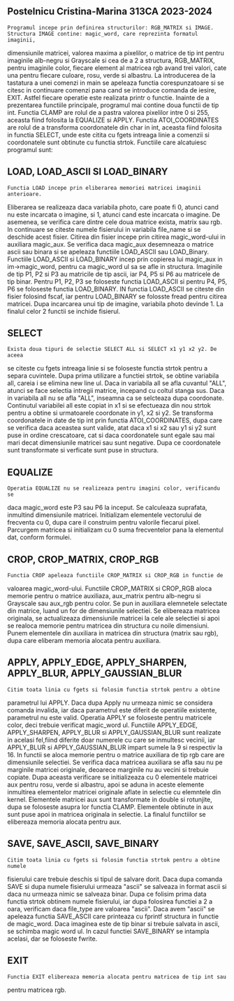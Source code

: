 ## Postelnicu Cristina-Marina 313CA 2023-2024

    Programul incepe prin definirea structurilor: RGB_MATRIX si IMAGE.
    Structura IMAGE contine: magic_word, care reprezinta formatul imaginii,
dimensiunile matricei, valorea maxima a pixelilor, o matrice de tip int pentru
imaginile alb-negru si Grayscale si cea de a 2 a structura, RGB_MATRIX, pentru
imaginile color, fiecare element al matricea rgb avand trei valori, cate una
pentru fiecare culoare, rosu, verde si albastru.
    La introducerea de la tastatura a unei comenzi in main se apeleaza functia
corespunzatoare si se citesc in continuare comenzi pana cand se introduce
comanda de iesire, EXIT. Astfel fiecare operatie este realizata printr o
functie.
    Inainte de a prezentarea functiile principale, programul mai contine doua
functii de tip int. Functia CLAMP are rolul de a pastra valorea pixelilor
intre 0 si 255, aceasta fiind folosita la EQUALIZE si APPLY. Functia
ATOI_COORDINATES are rolul de a transforma coordonatele din char in int,
aceasta fiind folosita in functia SELECT, unde este citita cu fgets intreaga
linie a comenzii si coordonatele sunt obtinute cu functia strtok.
    Functiile care alcatuiesc programul sunt:
## LOAD, LOAD_ASCII SI LOAD_BINARY
    Functia LOAD incepe prin eliberarea memoriei matricei imaginii anterioare.
Eliberarea se realizeaza daca variabila photo, care poate fi 0, atunci cand 
nu este incarcata o imagine, si 1, atunci cand este incarcata o imagine. De
asemenea, se verifica care dintre cele doua matrice exista, matrix sau rgb.
    In continuare se citeste numele fisierului in variabila file_name si
se deschide acest fisier. Citirea din fisier incepe prin citirea
magic_word-ului in auxiliara magic_aux. Se verifica daca magic_aux desemneaza
o matrice ascii sau binara si se apeleaza functiile LOAD_ASCII sau LOAD_Binary.
    Functiile LOAD_ASCII si LOAD_BINARY incep prin copierea lui magic_aux
in im->magic_word, pentru ca magic_word ul sa se afle in structura.
Imaginile de tip P1, P2 si P3 au matricile de tip ascii, iar P4, P5 si P6 au
matricele de tip binar. Pentru P1, P2, P3 se foloseste functia LOAD_ASCII si
pentru P4, P5, P6 se foloseste functia LOAD_BINARY. IN functia LOAD_ASCII se
citeste din fisier folosind fscaf, iar pentru LOAD_BINARY se folosste fread
pentru citirea matricei. Dupa incarcarea unui tip de imagine, variabila photo
devinde 1. La finalul celor 2 functii se inchide fisierul.
## SELECT
    Exista doua tipuri de selectie SELECT ALL si SELECT x1 y1 x2 y2. De aceea
se citeste cu fgets intreaga linie si se foloseste functia strtok pentru a
separa cuvintele. Dupa prima utilizare a functiei strtok, se obtine variabila
all, careia i se elimina new line ul. Daca in variabila all se afla cuvantul
"ALL", atunci se face selectia intregii matrice, incepand cu coltul stanga sus.
Daca in variabila all nu se afla "ALL", inseamna ca se selcteaza dupa
coordonate. Continutul variabilei all este copiat in x1 si se efectueaza din
nou strtok pentru a obtine si urmatoarele coordonate in y1, x2 si y2.
Se transforma coordonatele in date de tip int prin functia ATOI_COORDINATES,
dupa care se verifica daca aceastea sunt valide, atat daca x1 si x2 sau y1 si
y2 sunt puse in ordine crescatoare, cat si daca coordonatele sunt egale sau mai
mari decat dimensiunile matricei sau sunt negative. Dupa ce coordonatele sunt
transformate si verficate sunt puse in structura.
## EQUALIZE
    Operatia EQUALIZE nu se realizeaza pentru imagini color, verificandu se
daca magic_word este P3 sau P6 la inceput. Se calculeaza suprafata, inmultind
dimensiunile matricei. Initializam elementele vectorului de frecventa cu 0,
dupa care il construim pentru valorile fiecarui pixel. Parcurgem matricea si
initializam cu 0 suma frecventelor pana la elementul dat, conform formulei.
## CROP, CROP_MATRIX, CROP_RGB
    Functia CROP apeleaza functiile CROP_MATRIX si CROP_RGB in functie de
valoarea magic_word-ului. Functiile CROP_MATRIX si CROP_RGB aloca memorie
pentru o matrice auxiliaza, aux_matrix pentru alb-negru si Grayscale sau
aux_rgb pentru color. Se pun in auxiliara elemnetele selectate din matrice,
luand un for de dimensiunile selectiei. Se elibereaza matricea originala, se
actualizeaza dimensiunile matricei la cele ale selectiei si apoi se realoca
memorie pentru matricea din structura cu noile dimensiuni. Punem elementele din
auxiliara in matricea din structura (matrix sau rgb), dupa care eliberam 
memoria alocata pentru auxiliara.
## APPLY, APPLY_EDGE, APPLY_SHARPEN, APPLY_BLUR, APPLY_GAUSSIAN_BLUR
    Citim toata linia cu fgets si folosim functia strtok pentru a obtine
parametrul lui APPLY. Daca dupa Apply nu urmeaza nimic se considera comanda
invalida, iar daca parametrul este diferit de operatiile existente, parametrul
nu este valid. Operatia APPLY se foloseste pentru matricele color, deci trebuie
verificat magic_word ul.
    Functiile APPLY_EDGE, APPLY_SHARPEN, APPLY_BLUR si APPLY_GAUSSIAN_BLUR sunt
realizate in acelasi fel,fiind diferite doar numerele cu care se inmultesc
vecinii, iar APPLY_BLUR si APPLY_GAUSSIAN_BLUR impart sumele la 9 si respectiv
la 16. In functii se aloca memorie pentru o matrice auxiliara de tip rgb care
are dimensiunile selectiei. Se verifica daca matricea auxiliara se afla sau nu 
pe marginile matricei originale, deoarece marginile nu au vecini si trebuie
copiate. Dupa aceasta verificare se initializeaza cu 0 elementele matricei aux
pentru rosu, verde si albastru, apoi se aduna in aceste elemente inmultirea
elementelor matricei originale aflate in selectie cu elemntele din kernel.
Elementele matricei aux sunt transformate in double si rotunjite, dupa se
foloseste asupra lor functia CLAMP. Elementele obtinute in aux sunt puse apoi
in matricea originala in selectie. La finalul functiilor se elibereaza memoria
alocata pentru aux.
## SAVE, SAVE_ASCII, SAVE_BINARY
    Citim toata linia cu fgets si folosim functia strtok pentru a obtine numele
fisierului care trebuie deschis si tipul de salvare dorit. Daca dupa comanda
SAVE si dupa numele fisierului urmeaza "ascii" se salveaza in format ascii si
daca nu urmeaza nimic se salveaza binar. Dupa ce folisim prima data functia
strtok obtinem numele fisierului, iar dupa folosirea functiei a 2 a oara,
verificam daca file_type are valoarea "ascii". Daca avem "ascii" se apeleaza
functia SAVE_ASCII care printeaza cu fprintf structura in functie de
magic_word. Daca imaginea este de tip binar si trebuie salvata in ascii,
se schimba magic word ul. In cazul functiei SAVE_BINARY se intampla acelasi,
dar se foloseste fwrite.
## EXIT
    Functia EXIT elibereaza memoria alocata pentru matricea de tip int sau
pentru matricea rgb.

